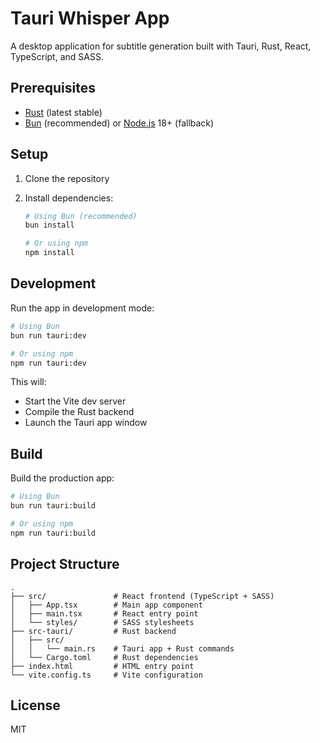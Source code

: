 # Tauri Whisper App

A desktop application for subtitle generation built with Tauri, Rust, React, TypeScript, and SASS.

## Prerequisites

- [Rust](https://www.rust-lang.org/tools/install) (latest stable)
- [Bun](https://bun.sh/) (recommended) or [Node.js](https://nodejs.org/) 18+ (fallback)

## Setup

1. Clone the repository
2. Install dependencies:

   ```bash
   # Using Bun (recommended)
   bun install

   # Or using npm
   npm install
   ```

## Development

Run the app in development mode:

```bash
# Using Bun
bun run tauri:dev

# Or using npm
npm run tauri:dev
```

This will:
- Start the Vite dev server
- Compile the Rust backend
- Launch the Tauri app window

## Build

Build the production app:

```bash
# Using Bun
bun run tauri:build

# Or using npm
npm run tauri:build
```

## Project Structure

```
.
├── src/               # React frontend (TypeScript + SASS)
│   ├── App.tsx        # Main app component
│   ├── main.tsx       # React entry point
│   └── styles/        # SASS stylesheets
├── src-tauri/         # Rust backend
│   ├── src/
│   │   └── main.rs    # Tauri app + Rust commands
│   └── Cargo.toml     # Rust dependencies
├── index.html         # HTML entry point
└── vite.config.ts     # Vite configuration
```

## License

MIT
